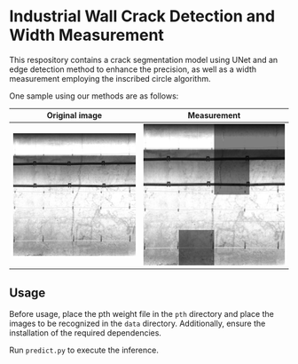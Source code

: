 # Industrial Wall Crack Detection and Width Measurement

This respository contains a crack segmentation model using UNet and an edge detection method to enhance the precision, as well as a width measurement employing the inscribed circle algorithm.

One sample using our methods are as follows:

| Original image | Measurement |
| :----: | :----: |
|![original image](data/original.jpg)|![result image](output/predict_result.jpg)|

## Usage

Before usage, place the pth weight file in the `pth` directory and place the images to be recognized in the `data` directory. Additionally, ensure the installation of the required dependencies.

Run `predict.py` to execute the inference.